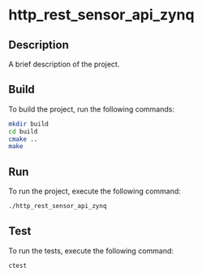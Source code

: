 # http_rest_sensor_api_zynq

## Description
A brief description of the project.

## Build
To build the project, run the following commands:
```sh
mkdir build
cd build
cmake ..
make
```

## Run
To run the project, execute the following command:
```sh
./http_rest_sensor_api_zynq
```

## Test
To run the tests, execute the following command:
```sh
ctest
```
